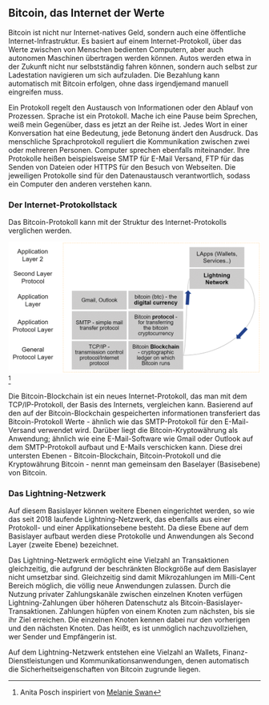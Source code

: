 ## Bitcoin, das Internet der Werte

Bitcoin ist nicht nur Internet-natives Geld, sondern auch eine öffentliche Internet-Infrastruktur. Es basiert auf einem Internet-Protokoll, über das Werte zwischen von Menschen bedienten Computern, aber auch autonomen Maschinen übertragen werden können. Autos werden etwa in der Zukunft nicht nur selbstständig fahren können, sondern auch selbst zur Ladestation navigieren um sich aufzuladen. Die Bezahlung kann automatisch mit Bitcoin erfolgen, ohne dass irgendjemand manuell eingreifen muss. 

Ein Protokoll regelt den Austausch von Informationen oder den Ablauf von Prozessen. Sprache ist ein Protokoll. Mache ich eine Pause beim Sprechen, weiß mein Gegenüber, dass es jetzt an der Reihe ist. Jedes Wort in einer Konversation hat eine Bedeutung, jede Betonung ändert den Ausdruck. Das menschliche Sprachprotokoll reguliert die Kommunikation zwischen zwei oder mehreren Personen. Computer sprechen ebenfalls miteinander. Ihre Protokolle heißen beispielsweise SMTP für E-Mail Versand, FTP für das Senden von Dateien oder HTTPS für den Besuch von Webseiten. Die jeweiligen Protokolle sind für den Datenaustausch verantwortlich, sodass ein Computer den anderen verstehen kann.

### Der Internet-Protokollstack
Das Bitcoin-Protokoll kann mit der Struktur des Internet-Protokolls verglichen werden. 

![Bitcoin ist Allgemeingut](assets/_Bitcoin-protocol.png) [^23]

Die Bitcoin-Blockchain ist ein neues Internet-Protokoll, das man mit dem TCP/IP-Protokoll, der Basis des Internets, vergleichen kann. Basierend auf den auf der Bitcoin-Blockchain gespeicherten informationen transferiert das Bitcoin-Protokoll Werte - ähnlich wie das SMTP-Protokoll für den E-Mail-Versand verwendet wird. Darüber liegt die Bitcoin-Kryptowährung als Anwendung; ähnlich wie eine E-Mail-Software wie Gmail oder Outlook auf dem SMTP-Protokoll aufbaut und E-Mails verschicken kann. Diese drei untersten Ebenen - Bitcoin-Blockchain, Bitcoin-Protokoll und die Kryptowährung Bitcoin - nennt man gemeinsam den Baselayer (Basisebene) von Bitcoin.

### Das Lightning-Netzwerk
Auf diesem Basislayer können weitere Ebenen eingerichtet werden, so wie das seit 2018 laufende Lightning-Netzwerk, das ebenfalls aus einer Protokoll- und einer Applikationsebene besteht. Da diese Ebene auf dem Basislayer aufbaut werden diese Protokolle und Anwendungen als Second Layer (zweite Ebene) bezeichnet. 

Das Lightning-Netzwerk ermöglicht eine Vielzahl an Transaktionen gleichzeitig, die aufgrund der beschränkten Blockgröße auf dem Basislayer nicht umsetzbar sind. Gleichzeitig sind damit Mikrozahlungen im Milli-Cent Bereich möglich, die völlig neue Anwendungen zulassen. Durch die Nutzung privater Zahlungskanäle zwischen einzelnen Knoten verfügen Lightning-Zahlungen über höheren Datenschutz als Bitcoin-Basislayer-Transaktionen. Zahlungen hüpfen von einem Knoten zum nächsten, bis sie ihr Ziel erreichen. Die einzelnen Knoten kennen dabei nur den vorherigen und den nächsten Knoten. Das heißt, es ist unmöglich nachzuvollziehen, wer Sender und Empfängerin ist. 

Auf dem Lightning-Netzwerk entstehen eine Vielzahl an Wallets, Finanz-Dienstleistungen und Kommunikationsanwendungen, denen automatisch die Sicherheitseigenschaften von Bitcoin zugrunde liegen.

[^23]: Anita Posch inspiriert von [Melanie Swan](https://www.slideshare.net/lablogga/bitcoin-and-blockchain-explained-cryptocitizen-smartnetwork-trust)
